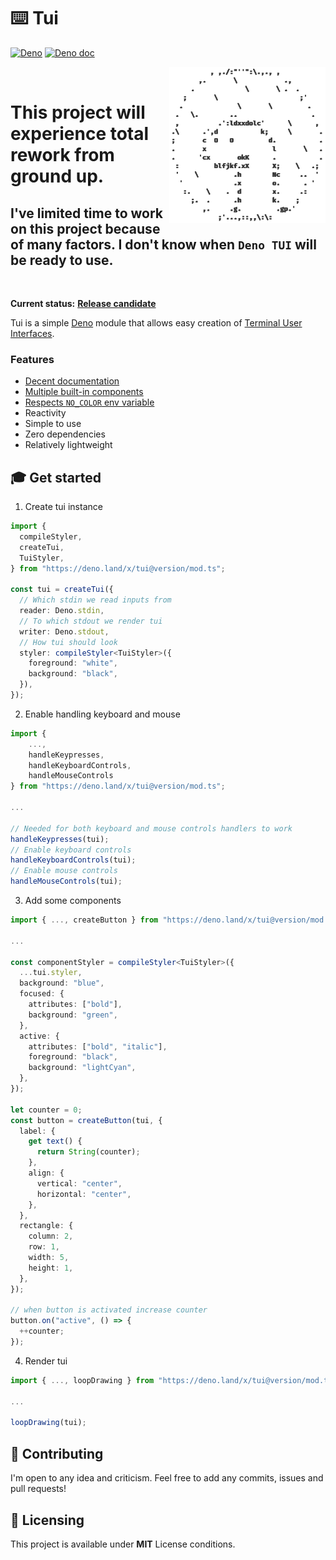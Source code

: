 # ⌨️ Tui

[![Deno](https://github.com/Im-Beast/deno_tui/actions/workflows/deno.yml/badge.svg)](https://github.com/Im-Beast/deno_tui/actions/workflows/deno.yml)
[![Deno doc](https://doc.deno.land/badge.svg)](https://doc.deno.land/https://deno.land/x/tui/mod.ts)

<img src="docs/logo-transparent.png" align="right" width="250" height="250" alt="deno mascot but in ascii" />

<br />

# This project will experience total rework from ground up.

## I've limited time to work on this project because of many factors. I don't know when `Deno TUI` will be ready to use.

<br />

**Current status:**
[**Release candidate**](https://github.com/Im-Beast/deno_tui/projects/1)

Tui is a simple [Deno](https://github.com/denoland/deno/) module that allows
easy creation of
[Terminal User Interfaces](https://en.wikipedia.org/wiki/Text-based_user_interface).

### Features

- [Decent documentation](https://doc.deno.land/https://deno.land/x/tui/mod.ts)
- [Multiple built-in components](./src/components/)
- [Respects `NO_COLOR` env variable](https://no-color.org/)
- Reactivity
- Simple to use
- Zero dependencies
- Relatively lightweight

## 🎓 Get started

1. Create tui instance

```ts
import {
  compileStyler,
  createTui,
  TuiStyler,
} from "https://deno.land/x/tui@version/mod.ts";

const tui = createTui({
  // Which stdin we read inputs from
  reader: Deno.stdin,
  // To which stdout we render tui
  writer: Deno.stdout,
  // How tui should look
  styler: compileStyler<TuiStyler>({
    foreground: "white",
    background: "black",
  }),
});
```

2. Enable handling keyboard and mouse

```ts
import {
    ...,
    handleKeypresses,
    handleKeyboardControls,
    handleMouseControls
} from "https://deno.land/x/tui@version/mod.ts";

...

// Needed for both keyboard and mouse controls handlers to work
handleKeypresses(tui);
// Enable keyboard controls
handleKeyboardControls(tui);
// Enable mouse controls
handleMouseControls(tui);
```

3. Add some components

```ts
import { ..., createButton } from "https://deno.land/x/tui@version/mod.ts";

...

const componentStyler = compileStyler<TuiStyler>({
  ...tui.styler,
  background: "blue",
  focused: {
    attributes: ["bold"],
    background: "green",
  },
  active: {
    attributes: ["bold", "italic"],
    foreground: "black",
    background: "lightCyan",
  },
});

let counter = 0;
const button = createButton(tui, {
  label: {
    get text() {
      return String(counter);
    },
    align: {
      vertical: "center",
      horizontal: "center",
    },
  },
  rectangle: {
    column: 2,
    row: 1,
    width: 5,
    height: 1,
  },
});

// when button is activated increase counter
button.on("active", () => {
  ++counter;
});
```

4. Render tui

```ts
import { ..., loopDrawing } from "https://deno.land/x/tui@version/mod.ts";

...

loopDrawing(tui);
```

## 🤝 Contributing

I'm open to any idea and criticism. Feel free to add any commits, issues and
pull requests!

## 📝 Licensing

This project is available under **MIT** License conditions.
